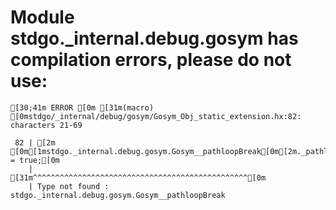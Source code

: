 # Module stdgo._internal.debug.gosym has compilation errors, please do not use:
```
[30;41m ERROR [0m [31m(macro) [0mstdgo/_internal/debug/gosym/Gosym_Obj_static_extension.hx:82: characters 21-69

 82 | [2m                    [0m[1mstdgo._internal.debug.gosym.Gosym__pathloopBreak[0m[2m._pathloopBreak = true;[0m
    |                     [31m^^^^^^^^^^^^^^^^^^^^^^^^^^^^^^^^^^^^^^^^^^^^^^^^[0m
    | Type not found : stdgo._internal.debug.gosym.Gosym__pathloopBreak


```

